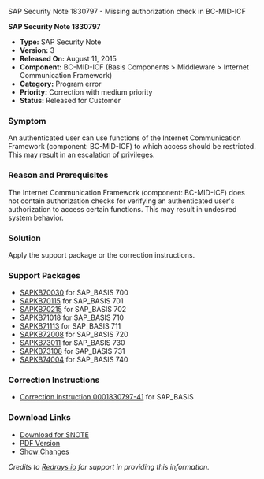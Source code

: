 SAP Security Note 1830797 - Missing authorization check in BC-MID-ICF

**SAP Security Note 1830797**

- **Type:** SAP Security Note
- **Version:** 3
- **Released On:** August 11, 2015
- **Component:** BC-MID-ICF (Basis Components > Middleware > Internet Communication Framework)
- **Category:** Program error
- **Priority:** Correction with medium priority
- **Status:** Released for Customer

### Symptom

An authenticated user can use functions of the Internet Communication Framework (component: BC-MID-ICF) to which access should be restricted. This may result in an escalation of privileges.

### Reason and Prerequisites

The Internet Communication Framework (component: BC-MID-ICF) does not contain authorization checks for verifying an authenticated user's authorization to access certain functions. This may result in undesired system behavior.

### Solution

Apply the support package or the correction instructions.

### Support Packages

- [SAPKB70030](https://me.sap.com/supportpackage/SAPKB70030) for SAP_BASIS 700
- [SAPKB70115](https://me.sap.com/supportpackage/SAPKB70115) for SAP_BASIS 701
- [SAPKB70215](https://me.sap.com/supportpackage/SAPKB70215) for SAP_BASIS 702
- [SAPKB71018](https://me.sap.com/supportpackage/SAPKB71018) for SAP_BASIS 710
- [SAPKB71113](https://me.sap.com/supportpackage/SAPKB71113) for SAP_BASIS 711
- [SAPKB72008](https://me.sap.com/supportpackage/SAPKB72008) for SAP_BASIS 720
- [SAPKB73011](https://me.sap.com/supportpackage/SAPKB73011) for SAP_BASIS 730
- [SAPKB73108](https://me.sap.com/supportpackage/SAPKB73108) for SAP_BASIS 731
- [SAPKB74004](https://me.sap.com/supportpackage/SAPKB74004) for SAP_BASIS 740

### Correction Instructions

- [Correction Instruction 0001830797-41](https://me.sap.com/corrins/0001830797/41) for SAP_BASIS

### Download Links

- [Download for SNOTE](https://notesdownloads.sap.com/note/0040000010820752017)
- [PDF Version](https://userapps.support.sap.com/sap/support/sfm/notes/print/0001830797?language=en-US&token=CA94B4E18EAD937CA5577BFAC9680F45)
- [Show Changes](https://me.sap.com/notesLatestChanges/0001830797/E/diff)

*Credits to [Redrays.io](https://redrays.io) for support in providing this information.*